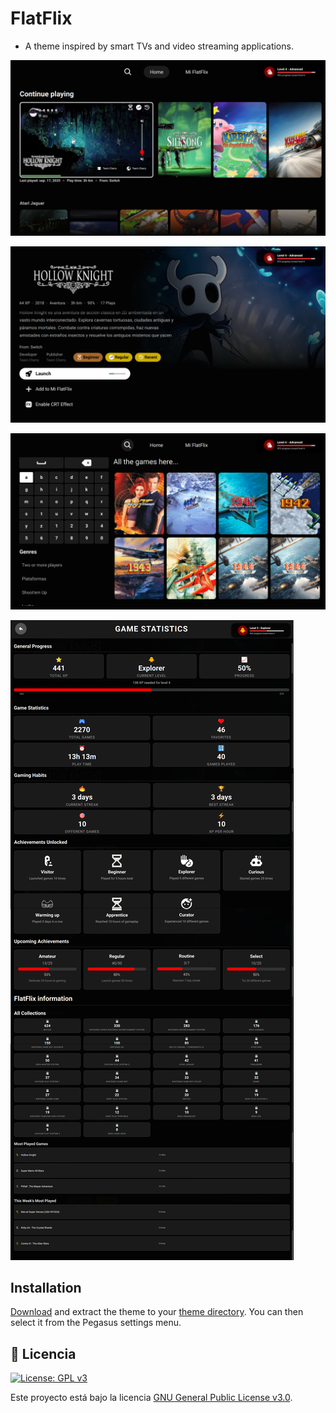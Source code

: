 # FlatFlix

- A theme inspired by smart TVs and video streaming applications.


![screen](https://github.com/ZagonAb/FlatFlix/blob/4838adf669faa8122cf045ebee039d9804a79a38/.meta/screenshots/screen0.png)

![screen1](https://github.com/ZagonAb/FlatFlix/blob/4838adf669faa8122cf045ebee039d9804a79a38/.meta/screenshots/screen1.png)

![screen2](https://github.com/ZagonAb/FlatFlix/blob/4838adf669faa8122cf045ebee039d9804a79a38/.meta/screenshots/screen2.png)

![screen3](https://github.com/ZagonAb/FlatFlix/blob/6e8cab2a25205327a33a5d39ba08863936df1a48/.meta/screenshots/screen3.png)


## Installation

[Download]() and extract the theme to your [theme directory](http://pegasus-frontend.org/docs/user-guide/installing-themes). You can then select it from the Pegasus settings menu.

## 📜 Licencia

[![License: GPL v3](https://img.shields.io/badge/License-GPLv3-blue.svg)](https://www.gnu.org/licenses/gpl-3.0)

Este proyecto está bajo la licencia [GNU General Public License v3.0](https://www.gnu.org/licenses/gpl-3.0.txt).


